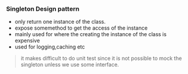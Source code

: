 ### Singleton Design pattern

- only return one instance of the class.
- expose somemethod to get the access of the instance
- mainly used for where the creating the instance of the class is expensive
- used for logging,caching etc

>it makes difficult to do unit test since it is not possible to mock the singleton unless we use some interface.
